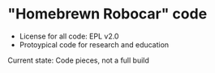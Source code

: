 # "Homebrewn Robocar" code

* License for all code: EPL v2.0
* Protoypical code for research and education

Current state: Code pieces, not a full build

